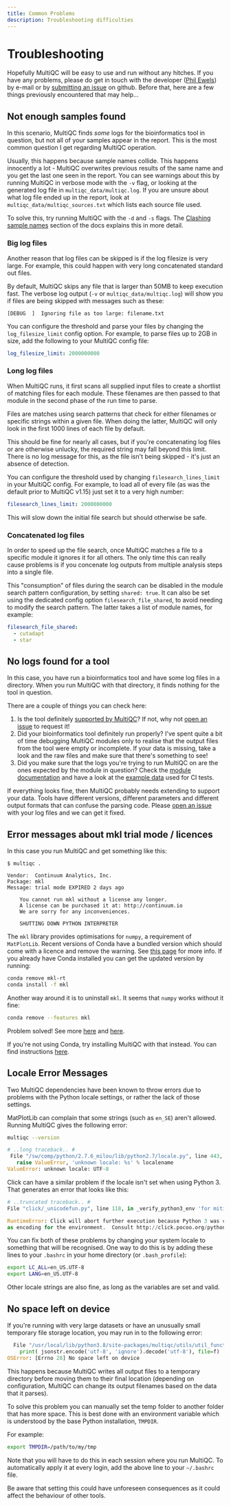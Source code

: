 ```yaml
---
title: Common Problems
description: Troubleshooting difficulties
---
```


# Troubleshooting

Hopefully MultiQC will be easy to use and run without any hitches. If you have
any problems, please do get in touch with the developer
([Phil Ewels](http://phil.ewels.co.uk)) by e-mail or by
[submitting an issue](https://github.com/MultiQC/MultiQC/issues/new) on github.
Before that, here are a few things previously encountered that may help...

## Not enough samples found

In this scenario, MultiQC finds _some_ logs for the bioinformatics tool
in question, but not all of your samples appear in the report. This is
the most common question I get regarding MultiQC operation.

Usually, this happens because sample names collide. This happens innocently
a lot - MultiQC overwrites previous results of the same name and you get
the last one seen in the report. You can see warnings about this by running
MultiQC in verbose mode with the `-v` flag, or looking at the generated log
file in `multiqc_data/multiqc.log`. If you are unsure about what log file
ended up in the report, look at `multiqc_data/multiqc_sources.txt` which
lists each source file used.

To solve this, try running MultiQC with the `-d` and `-s` flags.
The [Clashing sample names](../getting_started/config.md#clashing-sample-names)
section of the docs explains this in more detail.

### Big log files

Another reason that log files can be skipped is if the log filesize is very
large. For example, this could happen with very long concatenated standard out
files.

By default, MultiQC skips any file that is larger than 50MB to keep
execution fast. The verbose log output (`-v` or `multiqc_data/multiqc.log`) will
show you if files are being skipped with messages such as these:

```
[DEBUG  ]  Ignoring file as too large: filename.txt
```

You can configure the threshold and parse your files by changing the
`log_filesize_limit` config option. For example, to parse files up to 2GB in
size, add the following to your MultiQC config file:

```yaml
log_filesize_limit: 2000000000
```

### Long log files

When MultiQC runs, it first scans all supplied input files to create a shortlist
of matching files for each module. These filenames are then passed to that module
in the second phase of the run time to parse.

Files are matches using search patterns that check for either filenames or specific
strings within a given file. When doing the latter, MultiQC will only look in the first
1000 lines of each file by default.

This should be fine for nearly all cases, but if you're concatenating log files
or are otherwise unlucky, the required string may fall beyond this limit.
There is no log message for this, as the file isn't being skipped - it's just an
absence of detection.

You can configure the threshold used by changing `filesearch_lines_limit` in your MultiQC config.
For example, to load all of every file (as was the default prior to MultiQC v1.15)
just set it to a very high number:

```yaml
filesearch_lines_limit: 2000000000
```

This will slow down the initial file search but should otherwise be safe.

### Concatenated log files

In order to speed up the file search, once MultiQC matches a file to a specific
module it ignores it for all others. The only time this can really cause problems
is if you concenate log outputs from multiple analysis steps into a single file.

This "consumption" of files during the search can be disabled in the module search
pattern configuration, by setting `shared: true`.
It can also be set using the dedicated config option `filesearch_file_shared`, to avoid
needing to modify the search pattern.
The latter takes a list of module names, for example:

```yaml
filesearch_file_shared:
  - cutadapt
  - star
```

## No logs found for a tool

In this case, you have run a bioinformatics tool and have some log files in
a directory. When you run MultiQC with that directory, it finds nothing
for the tool in question.

There are a couple of things you can check here:

1. Is the tool definitely
   [supported by MultiQC](https://github.com/MultiQC/MultiQC)? If not, why
   not [open an issue](https://github.com/MultiQC/MultiQC/issues/new) to
   request it!
2. Did your bioinformatics tool definitely run properly? I've spent quite
   a bit of time debugging MultiQC modules only to realise that the output
   files from the tool were empty or incomplete. If your data is missing,
   take a look and the raw files and make sure that there's something to see!
3. Did you make sure that the logs you're trying to run MultiQC on are the ones
   expected by the module in question? Check the [module documentation](https://multiqc.info/modules/)
   and have a look at the [example data](https://github.com/MultiQC/test-data/tree/main/data/modules) used for CI tests.

If everything looks fine, then MultiQC probably needs extending to support
your data. Tools have different versions, different parameters and different
output formats that can confuse the parsing code.
Please [open an issue](https://github.com/MultiQC/MultiQC/issues/new) with
your log files and we can get it fixed.

## Error messages about mkl trial mode / licences

In this case you run MultiQC and get something like this:

```
$ multiqc .

Vendor:  Continuum Analytics, Inc.
Package: mkl
Message: trial mode EXPIRED 2 days ago

    You cannot run mkl without a license any longer.
    A license can be purchased it at: http://continuum.io
    We are sorry for any inconveniences.

    SHUTTING DOWN PYTHON INTERPRETER
```

The `mkl` library provides optimisations for `numpy`, a requirement of
`MatPlotLib`. Recent versions of Conda have a bundled version which should
come with a licence and remove the warning. See
[this page](https://docs.continuum.io/mkl-optimizations/index#dismissing-mkl-trial-warnings)
for more info. If you already have Conda installed you can get the updated
version by running:

```bash
conda remove mkl-rt
conda install -f mkl
```

Another way around it is to uninstall `mkl`. It seems that `numpy` works
without it fine:

```bash
conda remove --features mkl
```

Problem solved! See more
[here](http://stackoverflow.com/questions/25204021/anaconda-running-python-cannot-run-mkl-without-a-license) and
[here](https://www.continuum.io/blog/developer-blog/anaconda-25-release-now-mkl-optimizations).

If you're not using Conda, try installing MultiQC with that instead. You
can find instructions [here](../getting_started/installation.md#conda).

## Locale Error Messages

Two MultiQC dependencies have been known to throw errors due to problems
with the Python locale settings, or rather the lack of those settings.

MatPlotLib can complain that some strings (such as `en_SE`) aren't allowed.
Running MultiQC gives the following error:

```bash
multiqc --version
```

```python
# ..long traceback.. #
 File "/sw/comp/python/2.7.6_milou/lib/python2.7/locale.py", line 443, in _parse_localename
   raise ValueError, 'unknown locale: %s' % localename
ValueError: unknown locale: UTF-8
```

Click can have a similar problem if the locale isn't set when using
Python 3. That generates an error that looks like this:

```python
# ..truncated traceback.. #
File "click/_unicodefun.py", line 118, in _verify_python3_env 'for mitigation steps.' + extra)

RuntimeError: Click will abort further execution because Python 3 was configured to use ASCII
as encoding for the environment.  Consult http://click.pocoo.org/python3/for mitigation steps.
```

You can fix both of these problems by changing your system locale
to something that will be recognised. One way to do this is by adding
these lines to your `.bashrc` in your home directory (or `.bash_profile`):

```bash
export LC_ALL=en_US.UTF-8
export LANG=en_US.UTF-8
```

Other locale strings are also fine, as long as the variables are set and valid.

## No space left on device

If you're running with very large datasets or have an unusually small temporary file
storage location, you may run in to the following error:

```python
  File "/usr/local/lib/python3.8/site-packages/multiqc/utils/util_functions.py", line 71, in write_data_file
    print( jsonstr.encode('utf-8', 'ignore').decode('utf-8'), file=f)
OSError: [Errno 28] No space left on device
```

This happens because MultiQC writes all output files to a temporary directory before
moving them to their final location (depending on configuration, MultiQC can change its output filenames
based on the data that it parses).

To solve this problem you can manually set the temp folder to another folder that has more space.
This is best done with an environment variable which is understood by the base Python installation, `TMPDIR`.

For example:

```bash
export TMPDIR=/path/to/my/tmp
```

Note that you will have to do this in each session where you run MultiQC. To automatically apply
it at every login, add the above line to your `~/.bashrc` file.

Be aware that setting this could have unforeseen consequences as it could affect the behaviour of other tools.
